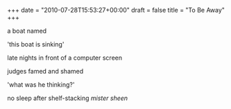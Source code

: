 +++
date = "2010-07-28T15:53:27+00:00"
draft = false
title = "To Be Away"
+++
<p>a boat named</p>&#13;
<p>'this boat is sinking'</p>&#13;
<p>late nights in front of a computer screen</p>&#13;
<p>judges famed and shamed</p>&#13;
<p>'what was he thinking?'</p>&#13;
<p>no sleep after shelf-stacking <em>mister sheen</em></p> 
